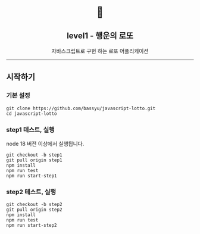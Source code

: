 <h1 align="middle">🎱</h1>
<h2 align="middle">level1 - 행운의 로또</h2>
<p align="middle">자바스크립트로 구현 하는 로또 어플리케이션</p>

---

## 시작하기

### 기본 설정

```
git clone https://github.com/bassyu/javascript-lotto.git
cd javascript-lotto
```

### step1 테스트, 실행

node 18 버전 이상에서 실행됩니다.

```
git checkout -b step1
git pull origin step1
npm install
npm run test
npm run start-step1
```

### step2 테스트, 실행

```
git checkout -b step2
git pull origin step2
npm install
npm run test
npm run start-step2
```
